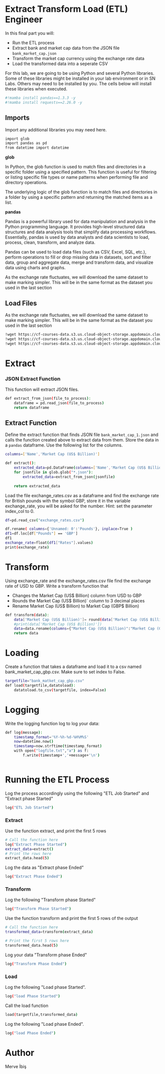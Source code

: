 
# **Extract Transform Load (ETL) Engineer**

In this final part you will:

- Run the ETL process
- Extract bank and market cap data from the JSON file `bank_market_cap.json`
- Transform the market cap currency using the exchange rate data
- Load the transformed data into a seperate CSV

For this lab, we are going to be using Python and several Python libraries. Some of these libraries might be installed in your lab environment or in SN Labs. Others may need to be installed by you. The cells below will install these libraries when executed.

```bash
#!mamba install pandas==1.3.3 -y
#!mamba install requests==2.26.0 -y
```
## Imports

Import any additional libraries you may need here.

```bash
import glob
import pandas as pd
from datetime import datetime
```

**glob**

In Python, the glob function is used to match files and directories in a specific folder using a specified pattern. This function is useful for filtering or listing specific file types or name patterns when performing file and directory operations.

The underlying logic of the glob function is to match files and directories in a folder by using a specific pattern and returning the matched items as a list.


 **pandas**

Pandas is a powerful library used for data manipulation and analysis in the Python programming language. It provides high-level structured data structures and data analysis tools that simplify data processing workflows. Essentially, pandas is used by data analysts and data scientists to load, process, clean, transform, and analyze data.

Pandas can be used to load data files (such as CSV, Excel, SQL, etc.), perform operations to fill or drop missing data in datasets, sort and filter data, group and aggregate data, merge and transform data, and visualize data using charts and graphs.

As the exchange rate fluctuates, we will download the same dataset to make marking simpler. This will be in the same format as the dataset you used in the last section  

## Load Files
As the exchange rate fluctuates, we will download the same dataset to make marking simpler. This will be in the same format as the dataset you used in the last section  

```bash
!wget https://cf-courses-data.s3.us.cloud-object-storage.appdomain.cloud/IBMDeveloperSkillsNetwork-PY0221EN-SkillsNetwork/labs/module%206/Lab%20-%20Extract%20Transform%20Load/data/bank_market_cap_1.json
!wget https://cf-courses-data.s3.us.cloud-object-storage.appdomain.cloud/IBMDeveloperSkillsNetwork-PY0221EN-SkillsNetwork/labs/module%206/Lab%20-%20Extract%20Transform%20Load/data/bank_market_cap_2.json
!wget https://cf-courses-data.s3.us.cloud-object-storage.appdomain.cloud/IBMDeveloperSkillsNetwork-PY0221EN-SkillsNetwork/labs/module%206/Final%20Assignment/exchange_rates.csv
```

# Extract

### JSON Extract Function

This function will extract JSON files.

```bash
def extract_from_json(file_to_process):
    dataframe = pd.read_json(file_to_process)
    return dataframe                                                      
```

## Extract Function

Define the extract function that finds JSON file `bank_market_cap_1.json` and calls the function created above to extract data from them. Store the data in a `pandas` dataframe. Use the following list for the columns.

```bash
columns=['Name','Market Cap (US$ Billion)']                                               
```
```bash
def extract():
    extracted_data=pd.DataFrame(columns=['Name','Market Cap (US$ Billion)'])
    for jsonfile in glob.glob("*.json"):
        extracted_data=extract_from_json(jsonfile)
        
    return extracted_data                                       
```

Load the file exchange_rates.csv as a dataframe and find the exchange rate for British pounds with the symbol GBP, store it in the variable exchange_rate, you will be asked for the number. Hint: set the parameter index_col to 0.
```bash
df=pd.read_csv("exchange_rates.csv")

df.rename( columns={'Unnamed: 0':'Pounds'}, inplace=True )
df1=df.loc[df["Pounds"] == 'GBP']
df1
exchange_rate=float(df1["Rates"].values)
print(exchange_rate)                                                         
```

# Transform 
Using exchange_rate and the exchange_rates.csv file find the exchange rate of USD to GBP. Write a transform function that

  * Changes the Market Cap (US$ Billion) column from USD to GBP
  * Rounds the Market Cap (US$ Billion)` column to 3 decimal places
  * Rename Market Cap (US$ Billion) to Market Cap (GBP$ Billion)

```bash
def transform(data):
    data['Market Cap (US$ Billion)']= round(data['Market Cap (US$ Billion)']*exchange_rate,3)
    #print(data['Market Cap (US$ Billion)'])
    data=data.rename(columns={"Market Cap (US$ Billion)":"Market Cap (GBP$ Billion)"},inplace=False)
    return data                                                        
```

# Loading
Create a function that takes a dataframe and load it to a csv named bank_market_cap_gbp.csv. Make sure to set index to False.
```bash
targetfile="bank_matket_cap_gbp.csv"
def load(targetfile,datatoload):
    datatoload.to_csv(targetfile, index=False)                                         
```

# Logging
Write the logging function log to log your data:

```bash
def log(message):
    timestamp_format='%Y-%h-%d-%H%M%S'
    now=datetime.now()
    timestamp=now.strftime(timestamp_format)
    with open("logfile.txt","a") as f:
        f.write(timestamp+','+message+'\n')
                        
```

# Running the ETL Process
Log the process accordingly using the following "ETL Job Started" and "Extract phase Started"

```bash
log("ETL Job Started")
```

### Extract
Use the function extract, and print the first 5 rows
```bash
# Call the function here
log("Extract Phase Started")
extract_data=extract()
# Print the rows here
extract_data.head(5)
```

Log the data as "Extract phase Ended"

```bash
log("Extract Phase Ended")
```

### Transform
Log the following "Transform phase Started"
```bash
log("Transform Phase Started")
```

Use the function transform and print the first 5 rows of the output
```bash
# Call the function here
transformed_data=transform(extract_data)

# Print the first 5 rows here
transformed_data.head(5)
```

Log your data "Transform phase Ended"
```bash
log("Transform Phase Ended")
```

### Load
Log the following "Load phase Started".
```bash
log("load Phase Started")
```

Call the load function
```bash
load(targetfile,transformed_data)
```

Log the following "Load phase Ended".
```bash
log("load Phase Ended")
```

# Author
  Merve İbiş
